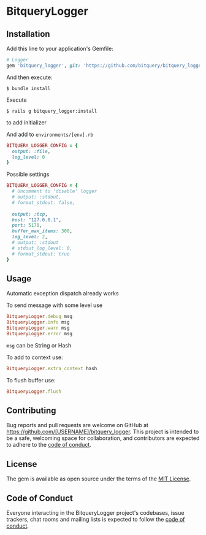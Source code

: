 # BitqueryLogger

## Installation

Add this line to your application's Gemfile:

```ruby
# Logger
gem 'bitquery_logger', git: 'https://github.com/bitquery/bitquery_logger.git', branch: 'main'#, path: '../bitquery_logger'
```

And then execute:

    $ bundle install

Execute

    $ rails g bitquery_logger:install

to add initializer

And add to `environments/[env].rb`

```ruby
BITQUERY_LOGGER_CONFIG = {
  output: :file,
  log_level: 0
}
```

Possible settings

```ruby
BITQUERY_LOGGER_CONFIG = {
  # Uncomment to 'disable' logger
  # output: :stdout,
  # format_stdout: false,
  
  output: :tcp,
  host: "127.0.0.1",
  port: 5170,
  buffer_max_items: 300,
  log_level: 2,
  # output: :stdout
  # stdout_log_level: 0,
  # format_stdout: true
}
```

## Usage

Automatic exception dispatch already works

To send message with some level use

```ruby
BitqueryLogger.debug msg
BitqueryLogger.info msg
BitqueryLogger.warn msg
BitqueryLogger.error msg
```

`msg` can be String or Hash

To add to context use:

```ruby
BitqueryLogger.extra_context hash
```

To flush buffer use: 

```ruby
BitqueryLogger.flush
```

## Contributing

Bug reports and pull requests are welcome on GitHub at https://github.com/[USERNAME]/bitquery_logger. This project is intended to be a safe, welcoming space for collaboration, and contributors are expected to adhere to the [code of conduct](https://github.com/[USERNAME]/bitquery_logger/blob/main/CODE_OF_CONDUCT.md).

## License

The gem is available as open source under the terms of the [MIT License](https://opensource.org/licenses/MIT).

## Code of Conduct

Everyone interacting in the BitqueryLogger project's codebases, issue trackers, chat rooms and mailing lists is expected to follow the [code of conduct](https://github.com/[USERNAME]/bitquery_logger/blob/main/CODE_OF_CONDUCT.md).
